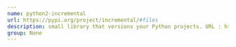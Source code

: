 ```yaml
---
name: python2-incremental
url: https://pypi.org/project/incremental/#files
description: small library that versions your Python projects. URL : https://pypi.org/project/incremental/#files Groups : None
group: None
---
```

